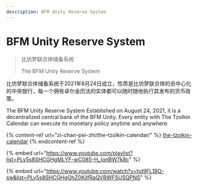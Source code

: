 ```yaml
---
description: BFM Unity Reserve System
---
```


# BFM Unity Reserve System

> 比坊梦联合体储备系统
>
> The BFM Unity Reserve System

比坊梦联合体储备系统于2021年8月24日成立，性质是比坊梦联合体的去中心化的中央银行，每一个拥有卓尔金历法的实体都可以随时随地执行其发布的货币政策。

The BFM Unity Reserve System Established on August 24, 2021, it is a decentralized central bank of the BFM Unity. Every entity with The Tzolkin Calendar can execute its monetary policy anytime and anywhere.

{% content-ref url="zi-chan-pei-zhi/the-tzolkin-calendar/" %}
[the-tzolkin-calendar](zi-chan-pei-zhi/the-tzolkin-calendar/)
{% endcontent-ref %}

{% embed url="https://www.youtube.com/playlist?list=PLy5s8SHCGHgMLYF-wC085-H_IonBW7k8c" %}

{% embed url="https://www.youtube.com/watch?v=hd9FL18Q-sw&list=PLy5s8SHCGHgOhZ0KjlfRaQVBWFSUSQPNS" %}

